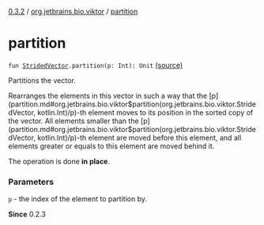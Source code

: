 [0.3.2](../index.md) / [org.jetbrains.bio.viktor](index.md) / [partition](.)

# partition

`fun `[`StridedVector`](-strided-vector/index.md)`.partition(p: Int): Unit` [(source)](https://github.com/JetBrains-Research/viktor/blob/0.3.2/src/main/kotlin/org/jetbrains/bio/viktor/Sorting.kt#L75)

Partitions the vector.

Rearranges the elements in this vector in such a way that
the [p](partition.md#org.jetbrains.bio.viktor$partition(org.jetbrains.bio.viktor.StridedVector, kotlin.Int)/p)-th element moves to its position in the sorted copy
of the vector. All elements smaller than the [p](partition.md#org.jetbrains.bio.viktor$partition(org.jetbrains.bio.viktor.StridedVector, kotlin.Int)/p)-th element
are moved before this element, and all elements greater or
equals to this element are moved behind it.

The operation is done **in place**.

### Parameters

`p` - the index of the element to partition by.

**Since**
0.2.3

